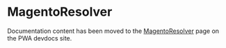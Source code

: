 # MagentoResolver

Documentation content has been moved to the [MagentoResolver][] page on the PWA devdocs site.

[MagentoResolver]: https://magento-research.github.io/pwa-studio/pwa-buildpack/reference/magento-resolver/
